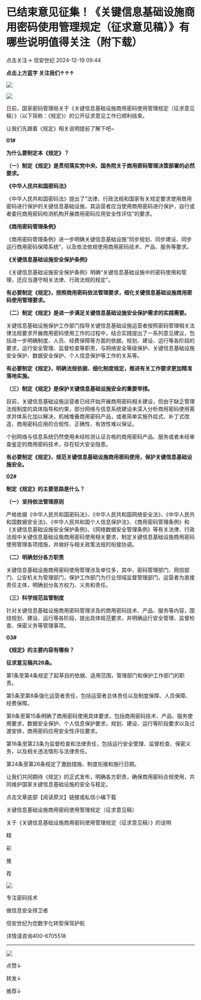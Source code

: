 #  已结束意见征集！《关键信息基础设施商用密码使用管理规定（征求意见稿）》有哪些说明值得关注（附下载）   
点击关注→  信安世纪   2024-12-19 09:44  
  
**点击上方蓝字 关注我们↑↑↑**  
  
![](https://mmbiz.qpic.cn/sz_mmbiz_png/uTOrduDSLfjhAtL3L6D2wHpm5HquubeQSyBVovHBTRz7lbBYmpwOfyZiaZFAJibfknohOZ5toYS3IETbanjFTicRw/640?wx_fmt=png&from=appmsg "")  
  
  
![](https://mmbiz.qpic.cn/sz_mmbiz_jpg/uTOrduDSLfjhAtL3L6D2wHpm5HquubeQURibKJuicbynbsMKiapYhGo3NEoLjJevUFh2egYJEK8Hia7R8KSib2vZncQ/640?wx_fmt=jpeg&from=appmsg "")  
  
  
日前，国家密码管理局关于《关键信息基础设施商用密码使用管理规定（征求意见稿）》（以下简称：《规定》）的公开征求意见工作已顺利结束。  
  
  
让我们先跟着《规定》相关说明提前了解下吧~  
  
**01#**  
  
  
  
  
**为什么要制定本《规定》？**  
  
  
**（一）制定《规定》是贯彻落实党中央、国务院关于商用密码管理决策部署的必然要求。**  
  
  
**《中华人民共和国密码法》**  
  
《中华人民共和国密码法》提出了“法律、行政法规和国家有关规定要求使用商用密码进行保护的关键信息基础设施，其运营者应当使用商用密码进行保护，自行或者委托商用密码检测机构开展商用密码应用安全性评估”的要求。  
  
**《商用密码管理条例》**  
  
《商用密码管理条例》进一步明确关键信息基础设施“同步规划、同步建设、同步运行商用密码保障系统”，以及依法依规使用商用密码技术、产品、服务等要求。  
  
**《关键信息基础设施安全保护条例》**  
  
《关键信息基础设施安全保护条例》明确“关键信息基础设施中的密码使用和管理，还应当遵守相关法律、行政法规的规定”。  
  
  
**有必要制定《规定》，按照商用密码依法管理要求，细化关键信息基础设施商用密码使用管理要求。**  
  
  
  
**（二）制定《规定》是进一步满足关键信息基础设施安全保护需求的实践需要。**  
  
  
关键信息基础设施保护工作部门指导关键信息基础设施运营者按照密码管理相关法律法规要求开展商用密码使用工作的过程中，结合实践提出了一系列意见建议，包括进一步明确制度、人员、经费保障等方面的依据，规划、建设、运行等各阶段的要求，运行安全管理、监督检查等职责，与网络安全等级保护、关键信息基础设施安全保护、数据安全保护、个人信息保护等工作的关系等。  
  
  
**有必要制定《规定》，明确法规依据、细化制度规定，推进有关工作要求更加精准落地实施。**  
  
  
  
**（三）制定《规定》是保护关键信息基础设施安全的重要举措。**  
  
  
目前，关键信息基础设施运营者已经开始开展商用密码相关建设，但由于缺乏管理法规制度的具体指导和约束，部分网络与信息系统建设未深入分析商用密码使用需求并体系化加以解决，机械堆叠商用密码产品，或者简单实施外挂式、补丁式改造，商用密码应用的合规性、正确性、有效性难以保证。  
  
  
个别网络与信息系统仍然使用未经检测认证合格的商用密码产品、服务或者未经审查鉴定的商用密码技术，存在较大安全隐患。  
  
  
**有必要制定《规定》，规范关键信息基础设施商用密码使用，保护关键信息基础设施安全。**  
  
  
**02#**  
  
  
  
  
**制定《规定》的主要思路是什么？**  
  
  
**（一）坚持依法管理原则**  
  
严格依据《中华人民共和国密码法》、《中华人民共和国网络安全法》、《中华人民共和国数据安全法》、《中华人民共和国个人信息保护法》、《商用密码管理条例》和《关键信息基础设施安全保护条例》、《网络数据安全管理条例》等有关法律、行政法规中关键信息基础设施商用密码使用相关要求，制定关键信息基础设施商用密码使用管理各项措施，并做好与相关政策法规的衔接协调。  
  
  
**（二）明确划分各方职责**  
  
关键信息基础设施商用密码使用管理涉及单位多，其中，密码管理部门、网信部门、公安机关为管理部门，保护工作部门为行业领域监督管理部门，运营者为直接责任主体，明确划分各方权力、义务和责任。  
  
  
**（三）科学规范监管制度**  
  
针对关键信息基础设施商用密码管理涉及的商用密码技术、产品、服务等内容，围绕规划、建设、运行等各阶段，提出具体规范要求，并明确运行安全管理、监督检查、保密义务等管理事项。  
  
  
**03#**  
  
  
  
  
**《规定》的主要内容有哪些？**  
  
  
**征求意见稿共26条。**  
  
  
  
第1条至第4条规定了起草目的依据、适用范围，管理部门和保护工作部门的职责。  
  
  
第5条至第8条强化运营者责任，包括运营者总体责任以及制度保障、人员保障、经费保障。  
  
  
第9条至第15条明确了商用密码使用具体要求，包括商用密码技术、产品、服务使用要求，数据安全保护、个人信息保护要求，规划、建设、运行等阶段要求以及过渡安排，商用密码应用安全性评估要求。  
  
  
第16条至第23条为监督检查和法律责任，包括运行安全管理、监督检查、保密义务，以及相关违法情形与法律责任。  
  
  
第24条至第26条规定了激励措施、制度衔接和施行日期。  
  
  
让我们共同期待《规定》的正式发布，明确各方职责，确保商用密码合规使用，共同维护国家关键信息基础设施的安全与稳定。  
  
  
点击文章底部【阅读原文】链接或私信小编下载  
  
关键信息基础设施商用密码使用管理规定（征求意见稿）  
  
关于《关键信息基础设施商用密码使用管理规定（征求意见稿）》的说明  
  
  
精  
  
彩  
  
推  
  
荐  
  
  
  
[](https://mp.weixin.qq.com/s?__biz=MjM5NzgzMjMwNw==&mid=2650662398&idx=1&sn=e47fedafa9f88e78bb0a39bdc898a2aa&scene=21#wechat_redirect)  
  
[](https://mp.weixin.qq.com/s?__biz=MjM5NzgzMjMwNw==&mid=2650662423&idx=1&sn=5474cd05f2b1a2a9a78f7bd3f7eb2ca3&scene=21#wechat_redirect)  
  
[](https://mp.weixin.qq.com/s?__biz=MjM5NzgzMjMwNw==&mid=2650661955&idx=1&sn=24b55eed345131fab0be29abde82ea3e&scene=21#wechat_redirect)  
  
  
  
![](https://mmbiz.qpic.cn/sz_mmbiz_png/uTOrduDSLfjhAtL3L6D2wHpm5HquubeQSdiaic86Zha2cxmHhicSXKJPw2ia9f8NOWcicWNCs1FuhStvXmZXxcOzOkw/640?wx_fmt=png&from=appmsg "")  
  
  
  
专注密码技术  
  
做信息安全捍卫者  
  
信安世纪为您数字化转型保驾护航  
  
详情请咨询400-6705518  
  
  
  
****  
![](https://mmbiz.qpic.cn/sz_mmbiz_jpg/uTOrduDSLfjhAtL3L6D2wHpm5HquubeQpXiak7caEPzje0cQHE8yKxeGZjiaHSfhR6z5uGycNibOtJib9ib9J49xkrw/640?wx_fmt=jpeg&from=appmsg "")  
  
  
  
点赞↓  
  
转发↓  
  
推荐↓  
  
